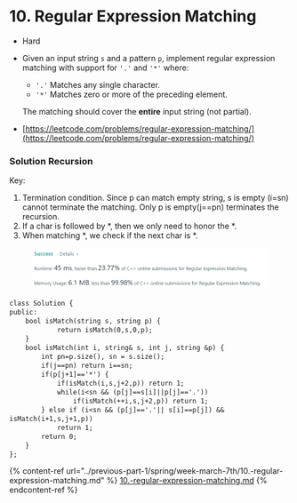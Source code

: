# 10. Regular Expression Matching

* Hard
*   Given an input string `s` and a pattern `p`, implement regular expression matching with support for `'.'` and `'*'` where:

    * `'.'` Matches any single character.​​​​
    * `'*'` Matches zero or more of the preceding element.

    The matching should cover the **entire** input string (not partial).
* [https://leetcode.com/problems/regular-expression-matching/](https://leetcode.com/problems/regular-expression-matching/)

### Solution Recursion

Key:&#x20;

1. Termination condition. Since p can match empty string, s is empty (i=sn) cannot terminate the matching. Only p is empty(j==pn) terminates the recursion.
2. If a char is followed by \*, then we only need to honor the \*.&#x20;
3. When matching \*, we check if the next char is \*.&#x20;

<figure><img src="../.gitbook/assets/image (292).png" alt=""><figcaption></figcaption></figure>

```
class Solution {
public:
    bool isMatch(string s, string p) {
            return isMatch(0,s,0,p);    
    }
    bool isMatch(int i, string& s, int j, string &p) {
        int pn=p.size(), sn = s.size();
        if(j==pn) return i==sn;
        if(p[j+1]=='*') {
            if(isMatch(i,s,j+2,p)) return 1;
            while(i<sn && (p[j]==s[i]||p[j]=='.')) 
                if(isMatch(++i,s,j+2,p)) return 1;
        } else if (i<sn && (p[j]=='.'|| s[i]==p[j]) && isMatch(i+1,s,j+1,p)) 
            return 1;
        return 0;
    }
};
```

{% content-ref url="../previous-part-1/spring/week-march-7th/10.-regular-expression-matching.md" %}
[10.-regular-expression-matching.md](../previous-part-1/spring/week-march-7th/10.-regular-expression-matching.md)
{% endcontent-ref %}

